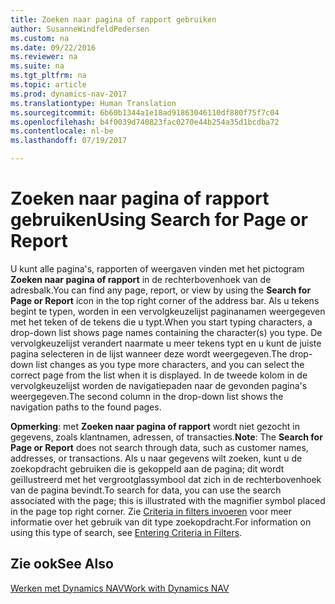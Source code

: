 ```yaml
---
title: Zoeken naar pagina of rapport gebruiken
author: SusanneWindfeldPedersen
ms.custom: na
ms.date: 09/22/2016
ms.reviewer: na
ms.suite: na
ms.tgt_pltfrm: na
ms.topic: article
ms.prod: dynamics-nav-2017
ms.translationtype: Human Translation
ms.sourcegitcommit: 6b60b1344a1e18ad91863046110df880f75f7c04
ms.openlocfilehash: b4f0039d740823fac0270e44b254a35d1bcdba72
ms.contentlocale: nl-be
ms.lasthandoff: 07/19/2017

---
```


# <a name="using-search-for-page-or-report"></a><span data-ttu-id="c5de7-102">Zoeken naar pagina of rapport gebruiken</span><span class="sxs-lookup"><span data-stu-id="c5de7-102">Using Search for Page or Report</span></span>
<span data-ttu-id="c5de7-103">U kunt alle pagina's, rapporten of weergaven vinden met het pictogram **Zoeken naar pagina of rapport** in de rechterbovenhoek van de adresbalk.</span><span class="sxs-lookup"><span data-stu-id="c5de7-103">You can find any page, report, or view by using the **Search for Page or Report** icon in the top right corner of the address bar.</span></span>
<span data-ttu-id="c5de7-104">Als u tekens begint te typen, worden in een vervolgkeuzelijst paginanamen weergegeven met het teken of de tekens die u typt.</span><span class="sxs-lookup"><span data-stu-id="c5de7-104">When you start typing characters, a drop-down list shows page names containing the character(s) you type.</span></span> <span data-ttu-id="c5de7-105">De vervolgkeuzelijst verandert naarmate u meer tekens typt en u kunt de juiste pagina selecteren in de lijst wanneer deze wordt weergegeven.</span><span class="sxs-lookup"><span data-stu-id="c5de7-105">The drop-down list changes as you type more characters, and you can select the correct page from the list when it is displayed.</span></span> <span data-ttu-id="c5de7-106">In de tweede kolom in de vervolgkeuzelijst worden de navigatiepaden naar de gevonden pagina's weergegeven.</span><span class="sxs-lookup"><span data-stu-id="c5de7-106">The second column in the drop-down list shows the navigation paths to the found pages.</span></span>

<span data-ttu-id="c5de7-107">**Opmerking**: met **Zoeken naar pagina of rapport** wordt niet gezocht in gegevens, zoals klantnamen, adressen, of transacties.</span><span class="sxs-lookup"><span data-stu-id="c5de7-107">**Note**: The **Search for Page or Report** does not search through data, such as customer names, addresses, or transactions.</span></span> <span data-ttu-id="c5de7-108">Als u naar gegevens wilt zoeken, kunt u de zoekopdracht gebruiken die is gekoppeld aan de pagina; dit wordt geïllustreerd met het vergrootglassymbool dat zich in de rechterbovenhoek van de pagina bevindt.</span><span class="sxs-lookup"><span data-stu-id="c5de7-108">To search for data, you can use the search associated with the page; this is illustrated with the magnifier symbol placed in the page top right corner.</span></span> <span data-ttu-id="c5de7-109">Zie [Criteria in filters invoeren](ui-enter-criteria-filters.md) voor meer informatie over het gebruik van dit type zoekopdracht.</span><span class="sxs-lookup"><span data-stu-id="c5de7-109">For information on using this type of search, see [Entering Criteria in Filters](ui-enter-criteria-filters.md).</span></span>

## <a name="see-also"></a><span data-ttu-id="c5de7-110">Zie ook</span><span class="sxs-lookup"><span data-stu-id="c5de7-110">See Also</span></span>
[<span data-ttu-id="c5de7-111">Werken met Dynamics NAV</span><span class="sxs-lookup"><span data-stu-id="c5de7-111">Work with Dynamics NAV</span></span>](ui-work-product.md)

